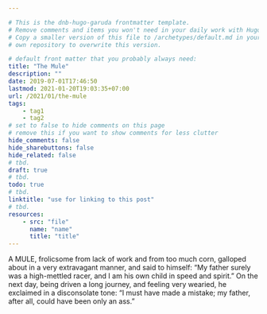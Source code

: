 ```yaml
---

# This is the dnb-hugo-garuda frontmatter template. 
# Remove comments and items you won't need in your daily work with Hugo.
# Copy a smaller version of this file to /archetypes/default.md in your
# own repository to overwrite this version.

# default front matter that you probably always need:
title: "The Mule"
description: ""
date: 2019-07-01T17:46:50
lastmod: 2021-01-20T19:03:35+07:00
url: /2021/01/the-mule
tags:
    - tag1
    - tag2
# set to false to hide comments on this page
# remove this if you want to show comments for less clutter
hide_comments: false
hide_sharebuttons: false
hide_related: false
# tbd.
draft: true
# tbd.
todo: true
# tbd.
linktitle: "use for linking to this post"
# tbd.
resources:
    - src: "file"
      name: "name"
      title: "title"
---
```

A MULE, frolicsome from lack of work and from too much corn, galloped about in a very extravagant manner, and said to himself: “My father surely was a high-mettled racer, and I am his own child in speed and spirit.” On the next day, being driven a long journey, and feeling very wearied, he exclaimed in a disconsolate tone: “I must have made a mistake; my father, after all, could have been only an ass.”


